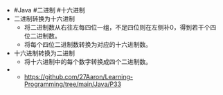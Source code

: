 - #Java #二进制 #十六进制
- 二进制转换为十六进制
	- 将二进制数从右往左每四位一组，不足四位则在左侧补0，得到若干个四位二进制数。
	- 将每个四位二进制数转换为对应的十六进制数。
- 十六进制转换为二进制
	- 将十六进制中的每个数字转换成四个二进制数。
- - https://github.com/27Aaron/Learning-Programming/tree/main/Java/P33